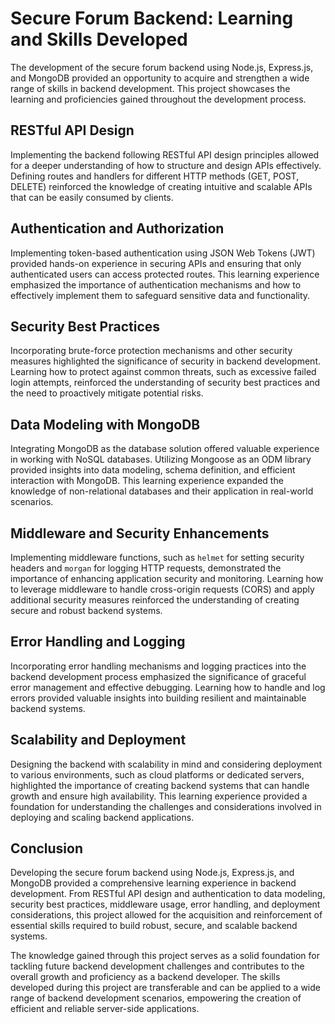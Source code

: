 # Secure Forum Backend: Learning and Skills Developed

The development of the secure forum backend using Node.js, Express.js, and MongoDB provided an opportunity to acquire and strengthen a wide range of skills in backend development. This project showcases the learning and proficiencies gained throughout the development process.

## RESTful API Design

Implementing the backend following RESTful API design principles allowed for a deeper understanding of how to structure and design APIs effectively. Defining routes and handlers for different HTTP methods (GET, POST, DELETE) reinforced the knowledge of creating intuitive and scalable APIs that can be easily consumed by clients.

## Authentication and Authorization

Implementing token-based authentication using JSON Web Tokens (JWT) provided hands-on experience in securing APIs and ensuring that only authenticated users can access protected routes. This learning experience emphasized the importance of authentication mechanisms and how to effectively implement them to safeguard sensitive data and functionality.

## Security Best Practices

Incorporating brute-force protection mechanisms and other security measures highlighted the significance of security in backend development. Learning how to protect against common threats, such as excessive failed login attempts, reinforced the understanding of security best practices and the need to proactively mitigate potential risks.

## Data Modeling with MongoDB

Integrating MongoDB as the database solution offered valuable experience in working with NoSQL databases. Utilizing Mongoose as an ODM library provided insights into data modeling, schema definition, and efficient interaction with MongoDB. This learning experience expanded the knowledge of non-relational databases and their application in real-world scenarios.

## Middleware and Security Enhancements

Implementing middleware functions, such as `helmet` for setting security headers and `morgan` for logging HTTP requests, demonstrated the importance of enhancing application security and monitoring. Learning how to leverage middleware to handle cross-origin requests (CORS) and apply additional security measures reinforced the understanding of creating secure and robust backend systems.

## Error Handling and Logging

Incorporating error handling mechanisms and logging practices into the backend development process emphasized the significance of graceful error management and effective debugging. Learning how to handle and log errors provided valuable insights into building resilient and maintainable backend systems.

## Scalability and Deployment

Designing the backend with scalability in mind and considering deployment to various environments, such as cloud platforms or dedicated servers, highlighted the importance of creating backend systems that can handle growth and ensure high availability. This learning experience provided a foundation for understanding the challenges and considerations involved in deploying and scaling backend applications.

## Conclusion

Developing the secure forum backend using Node.js, Express.js, and MongoDB provided a comprehensive learning experience in backend development. From RESTful API design and authentication to data modeling, security best practices, middleware usage, error handling, and deployment considerations, this project allowed for the acquisition and reinforcement of essential skills required to build robust, secure, and scalable backend systems.

The knowledge gained through this project serves as a solid foundation for tackling future backend development challenges and contributes to the overall growth and proficiency as a backend developer. The skills developed during this project are transferable and can be applied to a wide range of backend development scenarios, empowering the creation of efficient and reliable server-side applications.
